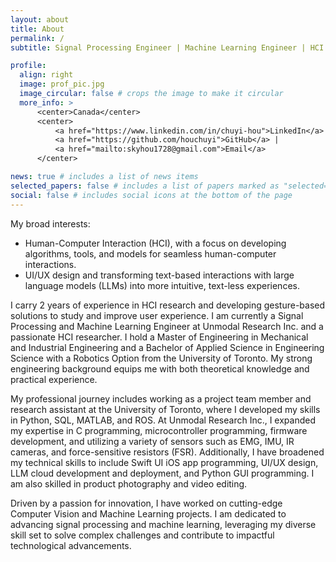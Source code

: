 ```yaml
---
layout: about
title: About
permalink: /
subtitle: Signal Processing Engineer | Machine Learning Engineer | HCI Researcher

profile:
  align: right
  image: prof_pic.jpg
  image_circular: false # crops the image to make it circular
  more_info: >
      <center>Canada</center>
      <center>
          <a href="https://www.linkedin.com/in/chuyi-hou">LinkedIn</a> | 
          <a href="https://github.com/houchuyi">GitHub</a> |
          <a href="mailto:skyhou1728@gmail.com">Email</a>
      </center>

news: true # includes a list of news items
selected_papers: false # includes a list of papers marked as "selected={true}"
social: false # includes social icons at the bottom of the page
---
```


My broad interests:
- Human-Computer Interaction (HCI), with a focus on developing algorithms, tools, and models for seamless human-computer interactions.
- UI/UX design and transforming text-based interactions with large language models (LLMs) into more intuitive, text-less experiences.

I carry 2 years of experience in HCI research and developing gesture-based solutions to study and improve user experience. I am currently a Signal Processing and Machine Learning Engineer at Unmodal Research Inc. and a passionate HCI researcher. I hold a Master of Engineering in Mechanical and Industrial Engineering and a Bachelor of Applied Science in Engineering Science with a Robotics Option from the University of Toronto. My strong engineering background equips me with both theoretical knowledge and practical experience.

My professional journey includes working as a project team member and research assistant at the University of Toronto, where I developed my skills in Python, SQL, MATLAB, and ROS. At Unmodal Research Inc., I expanded my expertise in C programming, microcontroller programming, firmware development, and utilizing a variety of sensors such as EMG, IMU, IR cameras, and force-sensitive resistors (FSR). Additionally, I have broadened my technical skills to include Swift UI iOS app programming, UI/UX design, LLM cloud development and deployment, and Python GUI programming. I am also skilled in product photography and video editing.

Driven by a passion for innovation, I have worked on cutting-edge Computer Vision and Machine Learning projects. I am dedicated to advancing signal processing and machine learning, leveraging my diverse skill set to solve complex challenges and contribute to impactful technological advancements.



<!-- Hi, I am Chuyi (Sky) Hou. I am an HCI researcher and a Signal Processing and Machine Learning Engineer at Unmodal Research Inc. With a Master of Engineering in Mechanical and Industrial Engineering and a Bachelor of Applied Science in Engineering Science with a Robotics Option, I have a strong foundation in both theoretical and practical aspects of engineering.

My professional journey includes significant experience as a project team member and research assistant at the University of Toronto, where I honed my skills in Python, SQL, MATLAB, and ROS. At Unmodal Research Inc., I further developed my expertise in C programming, microcontroller programming, firmware development, and working with a wide range of sensors such as EMG, IMU, IR cameras, and force-sensitive resistors (FSR). I have also expanded my technical skill set to include Swift UI iOS app programming, UI/UX design, LLM cloud development and deployment, and Python GUI programming. Additionally, I have refined my creative abilities in product photography and video editing.

My experience spans developing cutting-edge Computer Vision and Machine Learning projects. Driven by a passion for innovation, I am dedicated to advancing the fields of signal processing and machine learning, leveraging my diverse skills to solve complex challenges and contribute to impactful technological advancements.

My **research interest** lies in:

Human-Computer Interaction (HCI), focusing on creating algorithms, tools, and models for seamless human-computer interactions. My work also explores UI/UX design and innovating ways to transform text-based interactions with large language models (LLMs) into more intuitive, text-less experiences for better outcomes. -->